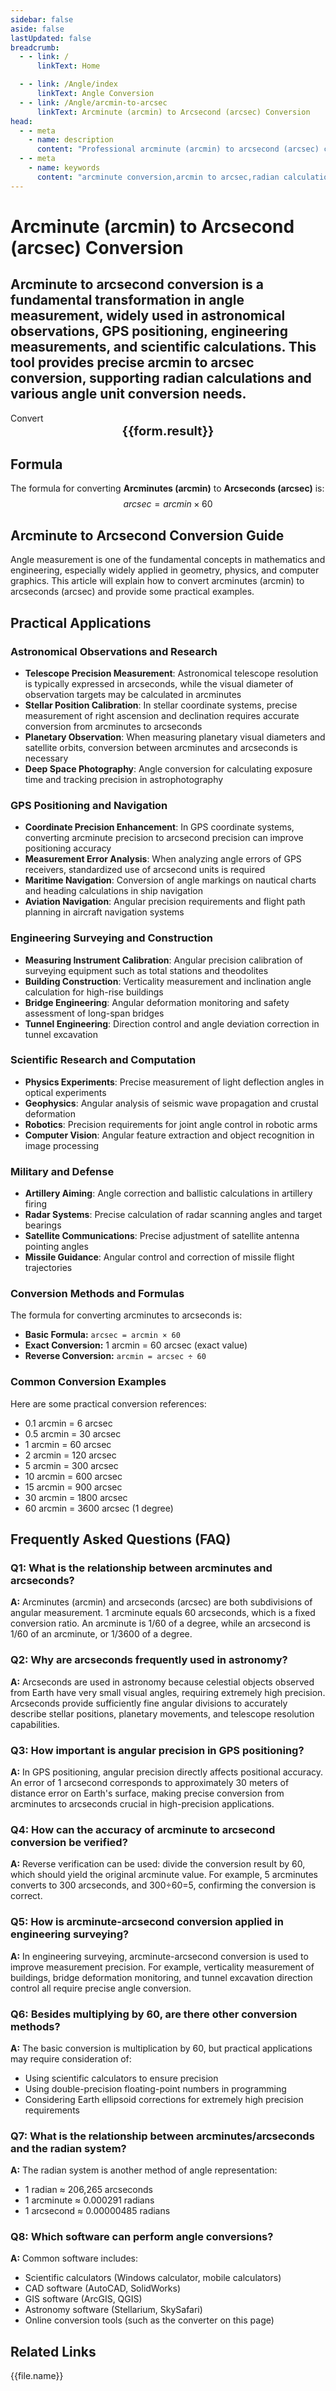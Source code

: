 ```yaml
---
sidebar: false
aside: false
lastUpdated: false
breadcrumb:
  - - link: /
      linkText: Home

  - - link: /Angle/index
      linkText: Angle Conversion
  - - link: /Angle/arcmin-to-arcsec
      linkText: Arcminute (arcmin) to Arcsecond (arcsec) Conversion
head:
  - - meta
    - name: description
      content: "Professional arcminute (arcmin) to arcsecond (arcsec) conversion tool, supporting radian calculations and angle unit conversions. Suitable for astronomical observations, GPS positioning, engineering measurements, and more with precise angle conversion formulas and practical guides."
  - - meta
    - name: keywords
      content: "arcminute conversion,arcmin to arcsec,radian calculation formula,angle unit conversion,arcminute to degree,astronomical observation,GPS positioning,engineering measurement,angle calculator,radian to degree"
---
```

# Arcminute (arcmin) to Arcsecond (arcsec) Conversion

Arcminute to arcsecond conversion is a fundamental transformation in angle measurement, widely used in astronomical observations, GPS positioning, engineering measurements, and scientific calculations. This tool provides precise arcmin to arcsec conversion, supporting radian calculations and various angle unit conversion needs.
---
<script setup>
import { onMounted, reactive, inject, ref } from 'vue'
import { NButton, NForm, NFormItem, NInput, NInputNumber, NSelect, NCard, useMessage,NGrid ,NGi } from 'naive-ui'
import { defineClientComponent } from 'vitepress'
import { Angle } from '../files';
const convert = inject('convert')
const seoKey = ['radian calculation formula','radian formula','radian calculation','radian unit','rad to degree conversion','radian unit','one radian equals how many degrees','radian to degree conversion','what unit is rad','conversion between radian and degree','radian system','radian and degree conversion','radians','radians to degrees','radian to degree','radian','rad','what unit follows minute','what unit is arcmin','arcminute equals how many degrees','arcminute','angle minute','arcmin']
const form = reactive({
  number: null,
  result: '',
  title: 'Arcminute to Arcsecond Converter',
})

const convertHandler = () => {
  if (form.number !== null && !isNaN(form.number)) {
    const convertedValue = parseFloat(form.number) * 60
    form.result = `${form.number}arcmin = ${convertedValue.toFixed(4)}arcsec`
  } else {
    form.result = 'Please enter a valid value.'
  }
}
</script>

<n-card title="Arcminute to Arcsecond Converter" embedded :bordered="false" hoverable>
  <n-form size="large" :model="form">
    <n-form-item label="Arcminute (arcmin)">
      <n-input-number v-model:value="form.number" placeholder="Enter arcminutes" style="width: 100%" />
    </n-form-item>
    <n-form-item>
      <n-button type="info" @click="convertHandler" block>Convert</n-button>
    </n-form-item>
  </n-form>

  <n-card embedded :bordered="false" hoverable style="margin-top: 16px;">
    <template #header>
      <div style="text-align:center;font-size:16px;color:#666;">
        {{form.title}}
      </div>
    </template>
    <div style="text-align:center;font-size:20px;">
      <strong>{{form.result}}</strong>
    </div>
    <template #footer>
      <div style="text-align:center;font-size:12px;color:#999;">
        <span v-for="(keyword, index) in seoKey" :key="index">
          {{keyword}}<span v-if="index < seoKey.length - 1"> | </span>
        </span>
      </div>
    </template>
  </n-card>
</n-card>

## Formula

The formula for converting **Arcminutes (arcmin)** to **Arcseconds (arcsec)** is:
$$ arcsec = arcmin \times 60 $$

## Arcminute to Arcsecond Conversion Guide

Angle measurement is one of the fundamental concepts in mathematics and engineering, especially widely applied in geometry, physics, and computer graphics. This article will explain how to convert arcminutes (arcmin) to arcseconds (arcsec) and provide some practical examples.

## Practical Applications

### Astronomical Observations and Research

* **Telescope Precision Measurement**: Astronomical telescope resolution is typically expressed in arcseconds, while the visual diameter of observation targets may be calculated in arcminutes
* **Stellar Position Calibration**: In stellar coordinate systems, precise measurement of right ascension and declination requires accurate conversion from arcminutes to arcseconds
* **Planetary Observation**: When measuring planetary visual diameters and satellite orbits, conversion between arcminutes and arcseconds is necessary
* **Deep Space Photography**: Angle conversion for calculating exposure time and tracking precision in astrophotography

### GPS Positioning and Navigation

* **Coordinate Precision Enhancement**: In GPS coordinate systems, converting arcminute precision to arcsecond precision can improve positioning accuracy
* **Measurement Error Analysis**: When analyzing angle errors of GPS receivers, standardized use of arcsecond units is required
* **Maritime Navigation**: Conversion of angle markings on nautical charts and heading calculations in ship navigation
* **Aviation Navigation**: Angular precision requirements and flight path planning in aircraft navigation systems

### Engineering Surveying and Construction

* **Measuring Instrument Calibration**: Angular precision calibration of surveying equipment such as total stations and theodolites
* **Building Construction**: Verticality measurement and inclination angle calculation for high-rise buildings
* **Bridge Engineering**: Angular deformation monitoring and safety assessment of long-span bridges
* **Tunnel Engineering**: Direction control and angle deviation correction in tunnel excavation

### Scientific Research and Computation

* **Physics Experiments**: Precise measurement of light deflection angles in optical experiments
* **Geophysics**: Angular analysis of seismic wave propagation and crustal deformation
* **Robotics**: Precision requirements for joint angle control in robotic arms
* **Computer Vision**: Angular feature extraction and object recognition in image processing

### Military and Defense

* **Artillery Aiming**: Angle correction and ballistic calculations in artillery firing
* **Radar Systems**: Precise calculation of radar scanning angles and target bearings
* **Satellite Communications**: Precise adjustment of satellite antenna pointing angles
* **Missile Guidance**: Angular control and correction of missile flight trajectories

### Conversion Methods and Formulas

The formula for converting arcminutes to arcseconds is:

- **Basic Formula:** `arcsec = arcmin × 60`
- **Exact Conversion:** 1 arcmin = 60 arcsec (exact value)
- **Reverse Conversion:** `arcmin = arcsec ÷ 60`

### Common Conversion Examples

Here are some practical conversion references:

- 0.1 arcmin = 6 arcsec
- 0.5 arcmin = 30 arcsec
- 1 arcmin = 60 arcsec
- 2 arcmin = 120 arcsec
- 5 arcmin = 300 arcsec
- 10 arcmin = 600 arcsec
- 15 arcmin = 900 arcsec
- 30 arcmin = 1800 arcsec
- 60 arcmin = 3600 arcsec (1 degree)

## Frequently Asked Questions (FAQ)

### Q1: What is the relationship between arcminutes and arcseconds?
**A:** Arcminutes (arcmin) and arcseconds (arcsec) are both subdivisions of angular measurement. 1 arcminute equals 60 arcseconds, which is a fixed conversion ratio. An arcminute is 1/60 of a degree, while an arcsecond is 1/60 of an arcminute, or 1/3600 of a degree.

### Q2: Why are arcseconds frequently used in astronomy?
**A:** Arcseconds are used in astronomy because celestial objects observed from Earth have very small visual angles, requiring extremely high precision. Arcseconds provide sufficiently fine angular divisions to accurately describe stellar positions, planetary movements, and telescope resolution capabilities.

### Q3: How important is angular precision in GPS positioning?
**A:** In GPS positioning, angular precision directly affects positional accuracy. An error of 1 arcsecond corresponds to approximately 30 meters of distance error on Earth's surface, making precise conversion from arcminutes to arcseconds crucial in high-precision applications.

### Q4: How can the accuracy of arcminute to arcsecond conversion be verified?
**A:** Reverse verification can be used: divide the conversion result by 60, which should yield the original arcminute value. For example, 5 arcminutes converts to 300 arcseconds, and 300÷60=5, confirming the conversion is correct.

### Q5: How is arcminute-arcsecond conversion applied in engineering surveying?
**A:** In engineering surveying, arcminute-arcsecond conversion is used to improve measurement precision. For example, verticality measurement of buildings, bridge deformation monitoring, and tunnel excavation direction control all require precise angle conversion.

### Q6: Besides multiplying by 60, are there other conversion methods?
**A:** The basic conversion is multiplication by 60, but practical applications may require consideration of:
- Using scientific calculators to ensure precision
- Using double-precision floating-point numbers in programming
- Considering Earth ellipsoid corrections for extremely high precision requirements

### Q7: What is the relationship between arcminutes/arcseconds and the radian system?
**A:** The radian system is another method of angle representation:
- 1 radian ≈ 206,265 arcseconds
- 1 arcminute ≈ 0.000291 radians
- 1 arcsecond ≈ 0.00000485 radians

### Q8: Which software can perform angle conversions?
**A:** Common software includes:
- Scientific calculators (Windows calculator, mobile calculators)
- CAD software (AutoCAD, SolidWorks)
- GIS software (ArcGIS, QGIS)
- Astronomy software (Stellarium, SkySafari)
- Online conversion tools (such as the converter on this page)

## Related Links
<n-grid x-gap="12" :cols="2">
  <n-gi v-for="(file, index) in Angle" :key="index">
    <n-button
      text
      tag="a"
      :href="file.path"
      type="info"
    >
      {{file.name}}
    </n-button>
  </n-gi>
</n-grid>